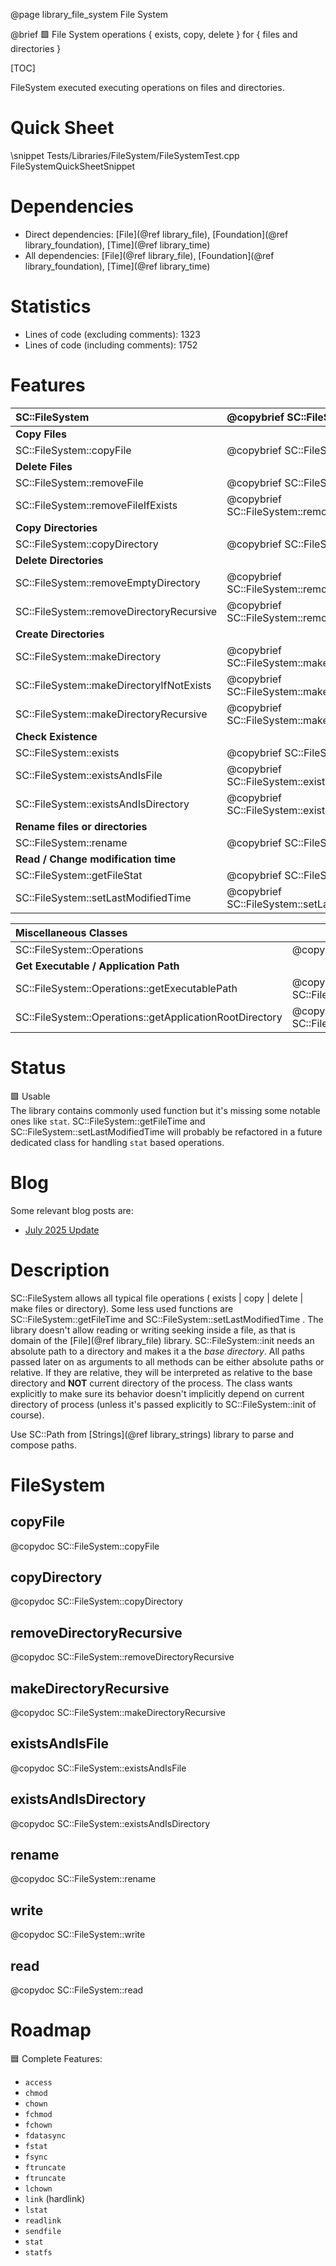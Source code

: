 @page library_file_system File System

@brief 🟩 File System operations { exists, copy, delete } for { files and directories }

[TOC]

FileSystem executed executing operations on files and directories.  

# Quick Sheet

\snippet Tests/Libraries/FileSystem/FileSystemTest.cpp FileSystemQuickSheetSnippet

# Dependencies
- Direct dependencies: [File](@ref library_file), [Foundation](@ref library_foundation), [Time](@ref library_time)
- All dependencies: [File](@ref library_file), [Foundation](@ref library_foundation), [Time](@ref library_time)

# Statistics
- Lines of code (excluding comments): 1323
- Lines of code (including comments): 1752

# Features

| SC::FileSystem                                | @copybrief SC::FileSystem                                 |
|:----------------------------------------------|:----------------------------------------------------------|
| **Copy Files**                                |                                                           |
| SC::FileSystem::copyFile                      | @copybrief SC::FileSystem::copyFile                       |
| **Delete Files**                              |                                                           |
| SC::FileSystem::removeFile                    | @copybrief SC::FileSystem::removeFile                     |
| SC::FileSystem::removeFileIfExists            | @copybrief SC::FileSystem::removeFileIfExists             |
| **Copy Directories**                          |                                                           |
| SC::FileSystem::copyDirectory                 | @copybrief SC::FileSystem::copyDirectory                  |
| **Delete Directories**                        |                                                           |
| SC::FileSystem::removeEmptyDirectory          | @copybrief SC::FileSystem::removeEmptyDirectory           |
| SC::FileSystem::removeDirectoryRecursive      | @copybrief SC::FileSystem::removeDirectoryRecursive       |
| **Create Directories**                        |                                                           |
| SC::FileSystem::makeDirectory                 | @copybrief SC::FileSystem::makeDirectory                  |
| SC::FileSystem::makeDirectoryIfNotExists      | @copybrief SC::FileSystem::makeDirectoryIfNotExists       |
| SC::FileSystem::makeDirectoryRecursive        | @copybrief SC::FileSystem::makeDirectoryRecursive         |
| **Check Existence**                           |                                                           |
| SC::FileSystem::exists                        | @copybrief SC::FileSystem::exists                         |
| SC::FileSystem::existsAndIsFile               | @copybrief SC::FileSystem::existsAndIsFile                |
| SC::FileSystem::existsAndIsDirectory          | @copybrief SC::FileSystem::existsAndIsDirectory           |
| **Rename files or directories**               |                                                           |
| SC::FileSystem::rename                        | @copybrief SC::FileSystem::rename                         |
| **Read / Change modification time**           |                                                           |
| SC::FileSystem::getFileStat                   | @copybrief SC::FileSystem::getFileStat                    |
| SC::FileSystem::setLastModifiedTime           | @copybrief SC::FileSystem::setLastModifiedTime            |

| Miscellaneous Classes                                     |                                                                       |
|:----------------------------------------------------------|:----------------------------------------------------------------------|
| SC::FileSystem::Operations                                | @copybrief SC::FileSystem::Operations                                 |
| **Get Executable / Application Path**                     |                                                                       |
| SC::FileSystem::Operations::getExecutablePath             | @copybrief SC::FileSystem::Operations::getExecutablePath              |
| SC::FileSystem::Operations::getApplicationRootDirectory   | @copybrief SC::FileSystem::Operations::getApplicationRootDirectory    |

# Status
🟩 Usable  
The library contains commonly used function but it's missing some notable ones like `stat`.
SC::FileSystem::getFileTime and SC::FileSystem::setLastModifiedTime will probably be refactored in a future dedicated class for handling `stat` based operations.

# Blog

Some relevant blog posts are:

- [July 2025 Update](https://pagghiu.github.io/site/blog/2025-07-31-SaneCppLibrariesUpdate.html)

# Description 

SC::FileSystem allows all typical file operations ( exists | copy | delete | make files or directory).
Some less used functions are  SC::FileSystem::getFileTime and SC::FileSystem::setLastModifiedTime .
The library doesn't allow reading or writing seeking inside a file, as that is domain of the [File](@ref library_file) library.
SC::FileSystem::init needs an absolute path to a directory and makes it a the *base directory*.
All paths passed later on as arguments to all methods can be either absolute paths or relative.
If they are relative, they will be interpreted as relative to the base directory and **NOT** current directory of the process.
The class wants explicitly to make sure its behavior doesn't implicitly depend on current directory of process 
(unless it's passed explicitly to SC::FileSystem::init of course).

Use SC::Path from [Strings](@ref library_strings) library to parse and compose paths.

# FileSystem
## copyFile
@copydoc SC::FileSystem::copyFile

## copyDirectory
@copydoc SC::FileSystem::copyDirectory

## removeDirectoryRecursive
@copydoc SC::FileSystem::removeDirectoryRecursive

## makeDirectoryRecursive
@copydoc SC::FileSystem::makeDirectoryRecursive

## existsAndIsFile
@copydoc SC::FileSystem::existsAndIsFile

## existsAndIsDirectory
@copydoc SC::FileSystem::existsAndIsDirectory

## rename
@copydoc SC::FileSystem::rename

## write
@copydoc SC::FileSystem::write

## read
@copydoc SC::FileSystem::read

# Roadmap

🟦 Complete Features:
- `access`
- `chmod`
- `chown`
- `fchmod`
- `fchown`
- `fdatasync`
- `fstat`
- `fsync`
- `ftruncate`
- `ftruncate`
- `lchown`
- `link` (hardlink)
- `lstat`
- `readlink`
- `sendfile`
- `stat`
- `statfs`

